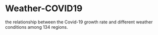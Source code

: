 # Weather-COVID19
the relationship between the Covid-19 growth rate and different weather conditions among 134 regions.
